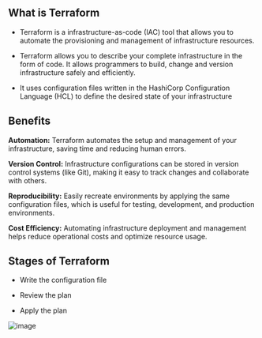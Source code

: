 ## What is Terraform
* Terraform is a infrastructure-as-code (IAC) tool that allows you to automate the provisioning and management of infrastructure resources.
  
* Terraform allows you to describe your complete infrastructure in the form of code. It allows programmers to build, change and version infrastructure safely and efficiently.
  
* It uses configuration files written in the HashiCorp Configuration Language (HCL) to define the desired state of your infrastructure
  
## Benefits
**Automation:** Terraform automates the setup and management of your infrastructure, saving time and reducing human errors.

**Version Control:** Infrastructure configurations can be stored in version control systems (like Git), making it easy to track changes and collaborate with others.

**Reproducibility:** Easily recreate environments by applying the same configuration files, which is useful for testing, development, and production environments.

**Cost Efficiency:** Automating infrastructure deployment and management helps reduce operational costs and optimize resource usage.


## Stages of Terraform
* Write the configuration file
  
* Review the plan
  
* Apply the plan
  
![image](https://github.com/user-attachments/assets/0f2bf95d-d9c6-4ec0-a1c9-18b89d40288c)






